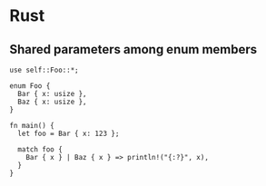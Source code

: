 # Rust

## Shared parameters among enum members

```
use self::Foo::*;

enum Foo {
  Bar { x: usize },
  Baz { x: usize },
}

fn main() {
  let foo = Bar { x: 123 };

  match foo {
    Bar { x } | Baz { x } => println!("{:?}", x),
  }
}
```
